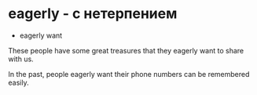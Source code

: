 # eagerly - с нетерпением




- eagerly want

These people have some great treasures that they eagerly want to share with us.

In the past, people eagerly want their phone numbers can be remembered easily.